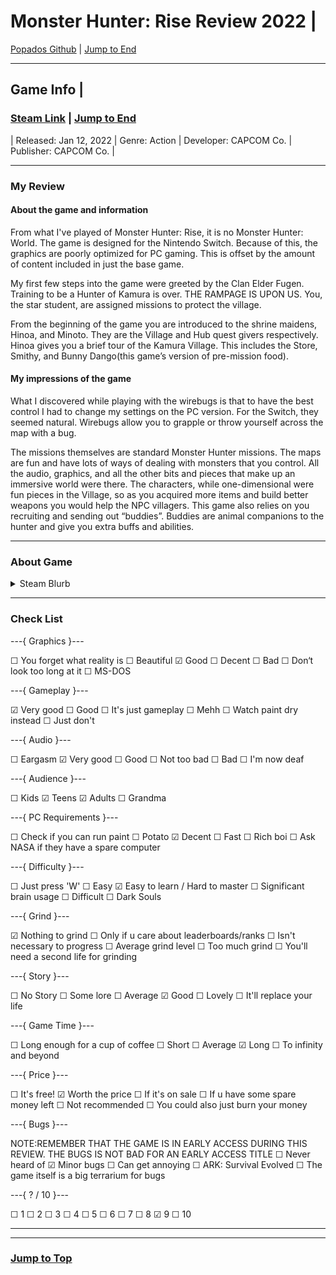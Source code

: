 
<div id="top-of-doc"></div>

# Monster Hunter: Rise Review 2022 |

[Popados Github](https://github.com/popados) | [Jump to End](#end-of-doc)

***

## Game Info | 

<!-- [Video](https://cdn.cloudflare.steamstatic.com/steam/apps/256873105/movie480_vp9.webm?t=1644458549) -->

### [Steam Link](https://store.steampowered.com/app/1446780/MONSTER_HUNTER_RISE/) | [Jump to End](#end-of-doc)

| Released: Jan 12, 2022 | Genre: Action | Developer: CAPCOM Co. | Publisher: CAPCOM Co. |

***

### My Review

#### About the game and information

From what I've played of Monster Hunter: Rise, it is no Monster Hunter: World. The game is designed for the Nintendo Switch. Because of this, the graphics are poorly optimized for PC gaming. This is offset by the amount of content included in just the base game.

My first few steps into the game were greeted by the Clan Elder Fugen. Training to be a Hunter of Kamura is over. THE RAMPAGE IS UPON US. You, the star student, are assigned missions to protect the village.

From the beginning of the game you are introduced to the shrine maidens, Hinoa, and Minoto. They are the Village and Hub quest givers respectively.  Hinoa gives you a brief tour of the Kamura Village. This includes the Store, Smithy, and Bunny Dango(this game’s version of pre-mission food).

#### My impressions of the game

What I discovered while playing with the wirebugs is that to have the best control I had to change my settings on the PC version. For the Switch, they seemed natural.  Wirebugs allow you to grapple or throw yourself across the map with a bug.

The missions themselves are standard Monster Hunter missions. The maps are fun and have lots of ways of dealing with monsters that you control. All the audio, graphics, and all the other bits and pieces that make up an immersive world were there. The characters, while one-dimensional were fun pieces in the Village, so as you acquired more items and build better weapons you would help the NPC villagers. This game also relies on you recruiting and sending out “buddies”. Buddies are animal companions to the hunter and give you extra buffs and abilities.


***

### About Game

<details>
<summary> Steam Blurb </summary>

</br>

![About](https://cdn.cloudflare.steamstatic.com/steam/apps/1446780/extras/01_%E3%83%9E%E3%83%AB%E3%83%81_full.gif?t=1655377453)


>Rise to the challenge and join the hunt! In Monster Hunter Rise, the latest installment in the award-winning and top-selling Monster Hunter series, you’ll become a hunter, explore brand new maps and use a variety of weapons to take down fearsome monsters as part of an all-new storyline. The PC release also comes packed with a number of additional visual and performance enhancing optimizations.



Ferocious monsters with unique ecologies

>Hunt down a plethora of monsters with distinct behaviors and deadly ferocity. From classic returning monsters to all-new creatures inspired by Japanese folklore, including the flagship wyvern Magnamalo, you’ll need to think on your feet and master their unique tendencies if you hope to reap any of the rewards!

Choose your weapon and show your skills

>Wield 14 different weapon types that offer unique gameplay styles, both up-close and from long range. Charge up and hit hard with the devastating Great Sword; dispatch monsters in style using the elegant Long Sword; become a deadly maelstrom of blades with the speedy Dual Blades; charge forth with the punishing Lance; or take aim from a distance with the Bow and Bowguns. These are just a few of the weapon types available in the game, meaning you’re sure to find the play style that suits you best.

Hunt, gather and craft your way to the top of the food chain

>Each monster you hunt will provide materials that allow you to craft new weapons and armor and upgrade your existing gear. Go back out on the field and hunt even fiercer monsters and earn even better rewards! You can change your weapon at any of the Equipment Boxes any time, so the possibilities are limitless!


Hunt solo or team up to take monsters down

>The Hunter Hub offers multiplayer quests where up to four players can team up to take on targets together. Difficulty scaling ensures that whether you go solo or hit the hunt as a full four-person squad, it’s always a fair fight.


Stunning visuals, unlocked framerate and other PC optimizations

>Enjoy beautiful graphics at up 4K resolution, HDR with support for features including ultrawide monitors and an unlocked frame rate make to make this a truly immersive monster-hunting experience. Hunters will also get immediate access to a number of free title updates that include new monsters, quests, gear and more.


Enjoy an exciting new storyline set in Kamura Village
>This serene locale is inhabited by a colorful cast of villagers who have long lived in fear of the Rampage - a catastrophic event where countless monsters attack the village all at once. 50 years after the last Rampage, you must work together with the villagers to face this trial.


Experience new hunting actions with the Wirebug

>Wirebugs are an integral part of your hunter’s toolkit. The special silk they shoot out can be used to zip up walls and across maps, and can even be used to pull off special attacks unique to each of the 14 weapon types in the game.

![Wirebug](https://cdn.cloudflare.steamstatic.com/steam/apps/1446780/extras/02_%E7%BF%94%E8%9F%B2.gif?t=1655377453)


Buddies are here to help

>The Palico Felyne friends you already know and love from previous Monster Hunter adventures are joined by the brand new Palamute Canyne companions!

Wreak havoc by controlling monsters

>Control raging monsters using Wyvern Riding and dish out massive damage to your targets!

![Control Monster](https://cdn.cloudflare.steamstatic.com/steam/apps/1446780/extras/03_%E6%93%8D%E7%AB%9C.gif?t=1655377453)

Fend off hordes of monsters in The Rampage

>Protect Kamura Village from hordes of monsters in an all-new quest type! Prepare for monster hunting on a scale like never before!

</details>

***

### Check List


---{ Graphics }---

☐ You forget what reality is
☐ Beautiful
☑ Good
☐ Decent
☐ Bad
☐ Don‘t look too long at it
☐ MS-DOS

---{ Gameplay }---

☑ Very good
☐ Good
☐ It's just gameplay
☐ Mehh
☐ Watch paint dry instead
☐ Just don't

---{ Audio }---

☐ Eargasm
☑ Very good
☐ Good
☐ Not too bad
☐ Bad
☐ I'm now deaf

---{ Audience }---

☐ Kids
☑ Teens
☑ Adults
☐ Grandma

---{ PC Requirements }---

☐ Check if you can run paint
☐ Potato
☑ Decent
☐ Fast
☐ Rich boi
☐ Ask NASA if they have a spare computer

---{ Difficulty }---

☐ Just press 'W'
☐ Easy
☑ Easy to learn / Hard to master
☐ Significant brain usage
☐ Difficult
☐ Dark Souls

---{ Grind }---

☑ Nothing to grind
☐ Only if u care about leaderboards/ranks
☐ Isn't necessary to progress
☐ Average grind level
☐ Too much grind
☐ You'll need a second life for grinding

---{ Story }---

☐ No Story
☐ Some lore
☐ Average
☑ Good
☐ Lovely
☐ It'll replace your life

---{ Game Time }---

☐ Long enough for a cup of coffee
☐ Short
☐ Average
☑ Long
☐ To infinity and beyond

---{ Price }---

☐ It's free!
☑ Worth the price
☐ If it's on sale
☐ If u have some spare money left
☐ Not recommended
☐ You could also just burn your money

---{ Bugs }---

NOTE:REMEMBER THAT THE GAME IS IN EARLY ACCESS DURING THIS REVIEW. THE BUGS IS NOT BAD FOR AN EARLY ACCESS TITLE
☐ Never heard of
☑ Minor bugs
☐ Can get annoying
☐ ARK: Survival Evolved
☐ The game itself is a big terrarium for bugs

---{ ? / 10 }---

☐ 1
☐ 2
☐ 3
☐ 4
☐ 5
☐ 6
☐ 7
☐ 8
☑ 9
☐ 10


***

***

### [Jump to Top](#top-of-doc)

<div id="end-of-doc"></div>

